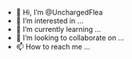 - 👋 Hi, I’m @UnchargedFlea
- 👀 I’m interested in ...
- 🌱 I’m currently learning ...
- 💞️ I’m looking to collaborate on ...
- 📫 How to reach me ...

<!---
UnchargedFlea/UnchargedFlea is a ✨ special ✨ repository because its `README.md` (this file) appears on your GitHub profile.
You can click the Preview link to take a look at your changes.
--->
